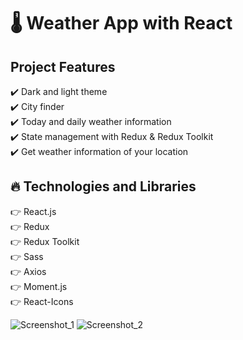 # :thermometer: Weather App with React

## Project Features

:heavy_check_mark: Dark and light theme <br />
:heavy_check_mark: City finder <br />
:heavy_check_mark: Today and daily weather information <br />
:heavy_check_mark: State management with Redux & Redux Toolkit <br />
:heavy_check_mark: Get weather information of your location <br />

## :fire: Technologies and Libraries

:point_right: React.js <br />
:point_right: Redux <br />
:point_right: Redux Toolkit <br />
:point_right: Sass <br />
:point_right: Axios <br />
:point_right: Moment.js <br />
:point_right: React-Icons <br />


![Screenshot_1](https://user-images.githubusercontent.com/63242329/185807191-df56753b-0e2d-42ac-8f8f-12d70e70a409.png)
![Screenshot_2](https://user-images.githubusercontent.com/63242329/185807199-f0fcabfe-a4e1-468b-a24f-f52b52fe9406.png)
